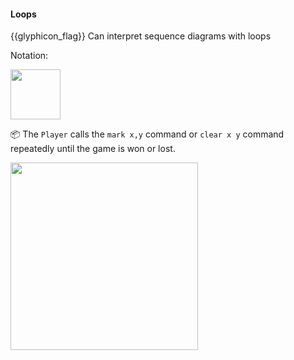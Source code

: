 <div id="title">

#### Loops

</div>

<span id="prereqs"></span>

<span id="outcomes">{{glyphicon_flag}} Can interpret sequence diagrams with loops</span>

<div id="body">

Notation:

<img src="{{baseUrl}}/uml/sequenceDiagrams/loops/images/notation.png" height="80" />
<p/>

<tip-box>

:package: The `Player` calls the `mark x,y` command or `clear x y` command repeatedly until the game is won or lost.

<img src="{{baseUrl}}/uml/sequenceDiagrams/loops/images/playerText.png" height="300" />
<p/>

</tip-box>

</div>

<div id="extras">
</div>